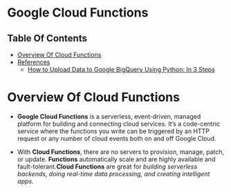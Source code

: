 # Google Cloud Functions

## Table Of Contents
- [Overview Of Cloud Functions]()
- [References]()
    - [How to Upload Data to Google BigQuery Using Python: In 3 Steps](https://towardsdatascience.com/how-to-upload-data-to-google-bigquery-using-python-in-3-steps-7138ae625fe3)

# Overview Of Cloud Functions
* __Google Cloud Functions__ is a serverless, event-driven, managed platform for building and connecting cloud services. It’s a code-centric service where the functions you write can be triggered by an HTTP request or any number of cloud events both on and off Google Cloud.

* With __Cloud Functions__, there are no servers to provision, manage, patch, or update. __Functions__ automatically scale and are highly available and fault-tolerant.__Cloud Functions__ are great for _building serverless backends, doing real-time data processing, and creating intelligent apps_.